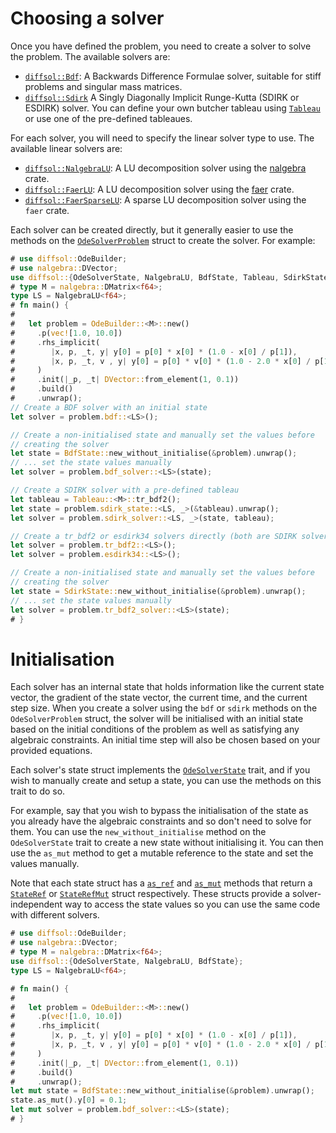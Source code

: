 # Choosing a solver

Once you have defined the problem, you need to create a solver to solve the problem. The available solvers are:
- [`diffsol::Bdf`](https://docs.rs/diffsol/latest/diffsol/ode_solver/bdf/struct.Bdf.html): A Backwards Difference Formulae solver, suitable for stiff problems and singular mass matrices.
- [`diffsol::Sdirk`](https://docs.rs/diffsol/latest/diffsol/ode_solver/sdirk/struct.Sdirk.html) A Singly Diagonally Implicit Runge-Kutta (SDIRK or ESDIRK) solver. You can define your own butcher tableau using [`Tableau`](https://docs.rs/diffsol/latest/diffsol/ode_solver/tableau/struct.Tableau.html) or use one of the pre-defined tableaues.

For each solver, you will need to specify the linear solver type to use. The available linear solvers are:
- [`diffsol::NalgebraLU`](https://docs.rs/diffsol/latest/diffsol/linear_solver/nalgebra_lu/struct.NalgebraLU.html): A LU decomposition solver using the [nalgebra](https://nalgebra.org) crate.
- [`diffsol::FaerLU`](https://docs.rs/diffsol/latest/diffsol/linear_solver/faer_lu/struct.FaerLU.html): A LU decomposition solver using the [faer](https://github.com/sarah-ek/faer-rs) crate.
- [`diffsol::FaerSparseLU`](https://docs.rs/diffsol/latest/diffsol/linear_solver/faer_sparse_lu/struct.FaerSparseLU.html): A sparse LU decomposition solver using the `faer` crate.

Each solver can be created directly, but it generally easier to use the methods on the [`OdeSolverProblem`](https://docs.rs/diffsol/latest/diffsol/ode_solver/problem/struct.OdeSolverProblem.html) struct to create the solver.
For example:

```rust
# use diffsol::OdeBuilder;
# use nalgebra::DVector;
use diffsol::{OdeSolverState, NalgebraLU, BdfState, Tableau, SdirkState};
# type M = nalgebra::DMatrix<f64>;
type LS = NalgebraLU<f64>;
# fn main() {
# 
#   let problem = OdeBuilder::<M>::new()
#     .p(vec![1.0, 10.0])
#     .rhs_implicit(
#        |x, p, _t, y| y[0] = p[0] * x[0] * (1.0 - x[0] / p[1]),
#        |x, p, _t, v , y| y[0] = p[0] * v[0] * (1.0 - 2.0 * x[0] / p[1]),
#     )
#     .init(|_p, _t| DVector::from_element(1, 0.1))
#     .build()
#     .unwrap();
// Create a BDF solver with an initial state
let solver = problem.bdf::<LS>();

// Create a non-initialised state and manually set the values before
// creating the solver
let state = BdfState::new_without_initialise(&problem).unwrap();
// ... set the state values manually
let solver = problem.bdf_solver::<LS>(state);

// Create a SDIRK solver with a pre-defined tableau
let tableau = Tableau::<M>::tr_bdf2();
let state = problem.sdirk_state::<LS, _>(&tableau).unwrap();
let solver = problem.sdirk_solver::<LS, _>(state, tableau);

// Create a tr_bdf2 or esdirk34 solvers directly (both are SDIRK solvers with different tableaus)
let solver = problem.tr_bdf2::<LS>();
let solver = problem.esdirk34::<LS>();

// Create a non-initialised state and manually set the values before
// creating the solver
let state = SdirkState::new_without_initialise(&problem).unwrap();
// ... set the state values manually
let solver = problem.tr_bdf2_solver::<LS>(state);
# }
```

# Initialisation

Each solver has an internal state that holds information like the current state vector, the gradient of the state vector, the current time, and the current step size. When you create a solver using the `bdf` or `sdirk` methods on the `OdeSolverProblem` struct, the solver will be initialised with an initial state based on the initial conditions of the problem as well as satisfying any algebraic constraints. An initial time step will also be chosen based on your provided equations.

Each solver's state struct implements the [`OdeSolverState`](https://docs.rs/diffsol/latest/diffsol/ode_solver/state/trait.OdeSolverState.html) trait, and if you wish to manually create and setup a state, you can use the methods on this trait to do so.

For example, say that you wish to bypass the initialisation of the state as you already have the algebraic constraints and so don't need to solve for them. You can use the `new_without_initialise` method on the `OdeSolverState` trait to create a new state without initialising it. You can then use the `as_mut` method to get a mutable reference to the state and set the values manually.

Note that each state struct has a [`as_ref`](https://docs.rs/diffsol/latest/diffsol/ode_solver/state/trait.OdeSolverState.html#tymethod.as_ref) and [`as_mut`](https://docs.rs/diffsol/latest/diffsol/ode_solver/state/trait.OdeSolverState.html#tymethod.as_mut) methods that return a [`StateRef`](https://docs.rs/diffsol/latest/diffsol/ode_solver/state/struct.StateRef.html) or [`StateRefMut`](https://docs.rs/diffsol/latest/diffsol/ode_solver/state/struct.StateRefMut.html) struct respectively. These structs provide a solver-independent way to access the state values so you can use the same code with different solvers.

```rust
# use diffsol::OdeBuilder;
# use nalgebra::DVector;
# type M = nalgebra::DMatrix<f64>;
use diffsol::{OdeSolverState, NalgebraLU, BdfState};
type LS = NalgebraLU<f64>;

# fn main() {
# 
#   let problem = OdeBuilder::<M>::new()
#     .p(vec![1.0, 10.0])
#     .rhs_implicit(
#        |x, p, _t, y| y[0] = p[0] * x[0] * (1.0 - x[0] / p[1]),
#        |x, p, _t, v , y| y[0] = p[0] * v[0] * (1.0 - 2.0 * x[0] / p[1]),
#     )
#     .init(|_p, _t| DVector::from_element(1, 0.1))
#     .build()
#     .unwrap();
let mut state = BdfState::new_without_initialise(&problem).unwrap();
state.as_mut().y[0] = 0.1;
let mut solver = problem.bdf_solver::<LS>(state);
# }
```